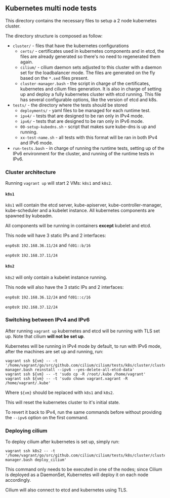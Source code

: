## Kubernetes multi node tests

This directory contains the necessary files to setup a 2 node kubernetes
cluster.

The directory structure is composed as follow:

- `cluster/` - files that have the kubernetes configurations
    - `certs/` - certificates used in kubernetes components and in etcd, the
    files are already generated so there's no need to regenerated them again.
    - `cilium/` - cilium daemon sets adjusted to this cluster with a daemon set
    for the loadbalancer mode. The files are generated on the fly based on the
    `*.sed` files present.
    - `cluster-manager.bash` - the script in charge of the certificates,
    kubernetes and cilium files generation. It is also in charge of setting up
    and deploy a fully kubernetes cluster with etcd running. This file has
    several configurable options, like the version of etcd and k8s.
- `tests/` - the directory where the tests should be stored
    - `deployments/` - yaml files to be managed for each runtime test.
    - `ipv4/` - tests that are designed to be ran only in IPv4 mode.
    - `ipv6/` - tests that are designed to be ran only in IPv6 mode.
    - `00-setup-kubedns.sh` - script that makes sure kube-dns is up and running.
    - `xx-test-name.sh` - all tests with this format will be ran in both IPv4
    and IPv6 mode.
- `run-tests.bash` - in charge of running the runtime tests, setting up of the
   IPv6 environment for the cluster, and running of the runtime tests in IPv6.

### Cluster architecture

Running `vagrant up` will start 2 VMs: `k8s1` and
`k8s2`.

#### `k8s1`

`k8s1` will contain the etcd server, kube-apiserver,
kube-controller-manager, kube-scheduler and a kubelet instance. All kubernetes
components are spawned by kubeadm.

All components will be running in containers **except** kubelet and etcd.

This node will have 3 static IPs and 2 interfaces:

`enp0s8`: `192.168.36.11/24` and `fd01::b/16`

`enp0s9`: `192.168.37.11/24`

#### `k8s2`

`k8s2` will only contain a kubelet instance running.

This node will also have the 3 static IPs and 2 interfaces:

`enp0s8`: `192.168.36.12/24` and `fd01::c/16`

`enp0s9`: `192.168.37.12/24`

### Switching between IPv4 and IPv6

After running `vagrant up` kubernetes and etcd will be running with TLS set up.
Note that cilium **will not be set up**.

Kubernetes will be running in IPv4 mode by default, to run with IPv6 mode, after
the machines are set up and running, run:

```
vagrant ssh ${vm} -- -t '/home/vagrant/go/src/github.com/cilium/cilium/tests/k8s/cluster/cluster-manager.bash reinstall --ipv6 --yes-delete-all-etcd-data'
vagrant ssh ${vm} -- -t 'sudo cp -R /root/.kube /home/vagrant'
vagrant ssh ${vm} -- -t 'sudo chown vagrant.vagrant -R /home/vagrant/.kube'
```

Where `${vm}` should be replaced with `k8s1` and `k8s2`.

This will reset the kubernetes cluster to it's initial state.

To revert it back to IPv4, run the same commands before without providing the
`--ipv6` option on the first command.

### Deploying cilium

To deploy cilium after kubernetes is set up, simply run:

```
vagrant ssh k8s2 -- -t '/home/vagrant/go/src/github.com/cilium/cilium/tests/k8s/cluster/cluster-manager.bash deploy_cilium'
```

This command only needs to be executed in one of the nodes; since Cilium is
deployed as a DaemonSet, Kubernetes will deploy it on each node accordingly.

Cilium will also connect to etcd and kubernetes using TLS.
